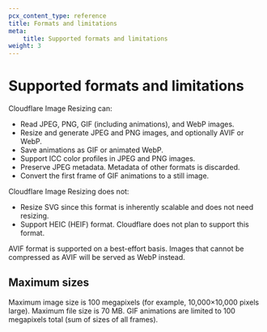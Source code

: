 ```yaml
---
pcx_content_type: reference
title: Formats and limitations
meta:
    title: Supported formats and limitations
weight: 3
---
```


# Supported formats and limitations

Cloudflare Image Resizing can:

- Read JPEG, PNG, GIF (including animations), and WebP images.
- Resize and generate JPEG and PNG images, and optionally AVIF or WebP.
- Save animations as GIF or animated WebP.
- Support ICC color profiles in JPEG and PNG images.
- Preserve JPEG metadata. Metadata of other formats is discarded.
- Convert the first frame of GIF animations to a still image.

Cloudflare Image Resizing does not:

- Resize SVG since this format is inherently scalable and does not need resizing.
- Support HEIC (HEIF) format. Cloudflare does not plan to support this format.

AVIF format is supported on a best-effort basis. Images that cannot be compressed as AVIF will be served as WebP instead.

## Maximum sizes

Maximum image size is 100 megapixels (for example, 10,000×10,000 pixels large). Maximum file size is 70 MB. GIF animations are limited to 100 megapixels total (sum of sizes of all frames).